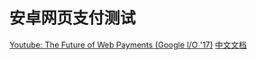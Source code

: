 # 安卓网页支付测试

[Youtube: The Future of Web Payments (Google I/O '17)](https://www.youtube.com/watch?v=hU89pPBmhds)
[中文文档](https://developers.google.com/web/fundamentals/payments/)
